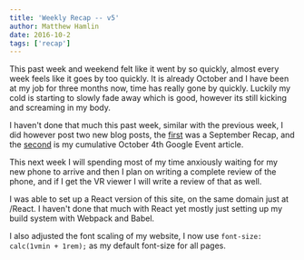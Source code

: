 ```yaml
---
title: 'Weekly Recap -- v5'
author: Matthew Hamlin
date: 2016-10-2
tags: ['recap']
---
```



This past week and weekend felt like it went by so quickly, almost every week feels like it goes by too quickly. It is already October and I have been at my job for three months now, time has really gone by quickly. Luckily my cold is starting to slowly fade away which is good, however its still kicking and screaming in my body.


I haven't done that much this past week, similar with the previous week, I did however post two new blog posts, the <a href="/blog/september" data-css-link-article>first</a> was a September Recap, and the <a href="blog/october-4th" data-css-link-article>second</a> is my cumulative October 4th Google Event article.


This next week I will spending most of my time anxiously waiting for my new phone to arrive and then I plan on writing a complete review of the phone, and if I get the VR viewer I will write a review of that as well.


I was able to set up a React version of this site, on the same domain just at /React. I haven't done that much with React yet mostly just setting up my build system with Webpack and Babel.


I also adjusted the font scaling of my website, I now use `font-size: calc(1vmin + 1rem);` as my default font-size for all pages.

